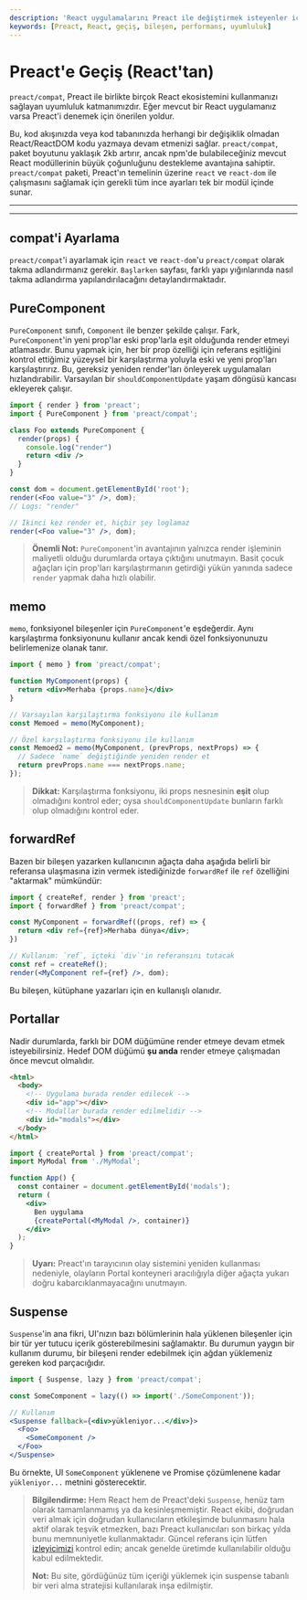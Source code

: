 ```yaml
---
description: 'React uygulamalarını Preact ile değiştirmek isteyenler için gerekli bilgiler ve rehberlik.'
keywords: [Preact, React, geçiş, bileşen, performans, uyumluluk]
---
```


# Preact'e Geçiş (React'tan)

`preact/compat`, Preact ile birlikte birçok React ekosistemini kullanmanızı sağlayan uyumluluk katmanımızdır. Eğer mevcut bir React uygulamanız varsa Preact'i denemek için önerilen yoldur.

Bu, kod akışınızda veya kod tabanınızda herhangi bir değişiklik olmadan React/ReactDOM kodu yazmaya devam etmenizi sağlar. `preact/compat`, paket boyutunu yaklaşık 2kb artırır, ancak npm'de bulabileceğiniz mevcut React modüllerinin büyük çoğunluğunu destekleme avantajına sahiptir. `preact/compat` paketi, Preact'ın temelinin üzerine `react` ve `react-dom` ile çalışmasını sağlamak için gerekli tüm ince ayarları tek bir modül içinde sunar.

---



---

## compat'i Ayarlama

`preact/compat`'i ayarlamak için `react` ve `react-dom`'u `preact/compat` olarak takma adlandırmanız gerekir. `Başlarken` sayfası, farklı yapı yığınlarında nasıl takma adlandırma yapılandırılacağını detaylandırmaktadır.

## PureComponent

`PureComponent` sınıfı, `Component` ile benzer şekilde çalışır. Fark, `PureComponent`'in yeni prop'lar eski prop'larla eşit olduğunda render etmeyi atlamasıdır. Bunu yapmak için, her bir prop özelliği için referans eşitliğini kontrol ettiğimiz yüzeysel bir karşılaştırma yoluyla eski ve yeni prop'ları karşılaştırırız. Bu, gereksiz yeniden render'ları önleyerek uygulamaları hızlandırabilir. Varsayılan bir `shouldComponentUpdate` yaşam döngüsü kancası ekleyerek çalışır.

```jsx
import { render } from 'preact';
import { PureComponent } from 'preact/compat';

class Foo extends PureComponent {
  render(props) {
    console.log("render")
    return <div />
  }
}

const dom = document.getElementById('root');
render(<Foo value="3" />, dom);
// Logs: "render"

// İkinci kez render et, hiçbir şey loglamaz
render(<Foo value="3" />, dom);
```

> **Önemli Not:** `PureComponent`'in avantajının yalnızca render işleminin maliyetli olduğu durumlarda ortaya çıktığını unutmayın. Basit çocuk ağaçları için prop'ları karşılaştırmanın getirdiği yükün yanında sadece `render` yapmak daha hızlı olabilir.

## memo

`memo`, fonksiyonel bileşenler için `PureComponent`'e eşdeğerdir. Aynı karşılaştırma fonksiyonunu kullanır ancak kendi özel fonksiyonunuzu belirlemenize olanak tanır.

```jsx
import { memo } from 'preact/compat';

function MyComponent(props) {
  return <div>Merhaba {props.name}</div>
}

// Varsayılan karşılaştırma fonksiyonu ile kullanım
const Memoed = memo(MyComponent);

// Özel karşılaştırma fonksiyonu ile kullanım
const Memoed2 = memo(MyComponent, (prevProps, nextProps) => {
  // Sadece `name` değiştiğinde yeniden render et
  return prevProps.name === nextProps.name;
});
```

> **Dikkat:** Karşılaştırma fonksiyonu, iki props nesnesinin **eşit** olup olmadığını kontrol eder; oysa `shouldComponentUpdate` bunların farklı olup olmadığını kontrol eder.

## forwardRef

Bazen bir bileşen yazarken kullanıcının ağaçta daha aşağıda belirli bir referansa ulaşmasına izin vermek istediğinizde `forwardRef` ile `ref` özelliğini "aktarmak" mümkündür:

```jsx
import { createRef, render } from 'preact';
import { forwardRef } from 'preact/compat';

const MyComponent = forwardRef((props, ref) => {
  return <div ref={ref}>Merhaba dünya</div>;
})

// Kullanım: `ref`, içteki `div`'in referansını tutacak
const ref = createRef();
render(<MyComponent ref={ref} />, dom);
```

Bu bileşen, kütüphane yazarları için en kullanışlı olanıdır.

## Portallar

Nadir durumlarda, farklı bir DOM düğümüne render etmeye devam etmek isteyebilirsiniz. Hedef DOM düğümü **şu anda** render etmeye çalışmadan önce mevcut olmalıdır.

```html
<html>
  <body>
    <!-- Uygulama burada render edilecek -->
    <div id="app"></div>
    <!-- Modallar burada render edilmelidir -->
    <div id="modals"></div>
  </body>
</html>
```

```jsx
import { createPortal } from 'preact/compat';
import MyModal from './MyModal';

function App() {
  const container = document.getElementById('modals');
  return (
    <div>
      Ben uygulama
      {createPortal(<MyModal />, container)}
    </div>
  );
}
```

> **Uyarı:** Preact'ın tarayıcının olay sistemini yeniden kullanması nedeniyle, olayların Portal konteyneri aracılığıyla diğer ağaçta yukarı doğru kabarcıklanmayacağını unutmayın.

## Suspense

`Suspense`'in ana fikri, UI'nızın bazı bölümlerinin hala yüklenen bileşenler için bir tür yer tutucu içerik gösterebilmesini sağlamaktır. Bu durumun yaygın bir kullanım durumu, bir bileşeni render edebilmek için ağdan yüklemeniz gereken kod parçacığıdır.

```jsx
import { Suspense, lazy } from 'preact/compat';

const SomeComponent = lazy(() => import('./SomeComponent'));

// Kullanım
<Suspense fallback={<div>yükleniyor...</div>}>
  <Foo>
    <SomeComponent />
  </Foo>
</Suspense>
```

Bu örnekte, UI `SomeComponent` yüklenene ve Promise çözümlenene kadar `yükleniyor...` metnini gösterecektir.

> **Bilgilendirme:** Hem React hem de Preact'deki `Suspense`, henüz tam olarak tamamlanmamış ya da kesinleşmemiştir. React ekibi, doğrudan veri almak için doğrudan kullanıcıların etkileşimde bulunmasını hala aktif olarak teşvik etmezken, bazı Preact kullanıcıları son birkaç yılda bunu memnuniyetle kullanmaktadır. Güncel referans için lütfen [izleyicimizi](https://github.com/preactjs/preact/issues?q=is%3Aissue+is%3Aopen+suspense) kontrol edin; ancak genelde üretimde kullanılabilir olduğu kabul edilmektedir.
>
> **Not:** Bu site, gördüğünüz tüm içeriği yüklemek için suspense tabanlı bir veri alma stratejisi kullanılarak inşa edilmiştir.